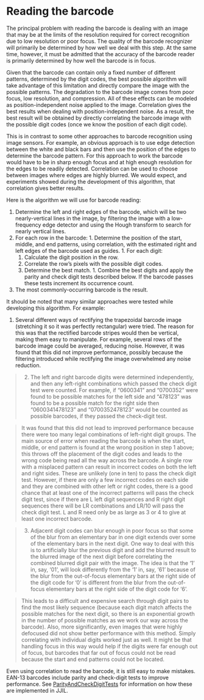 # Reading the barcode #

The principal problem with reading the barcode is dealing with an image that may be at the limits of the resolution required for correct recognition due to low resolution or poor focus. The quality of the barcode recognizer will primarily be determined by how well we deal with this step. At the same time, however, it must be admitted that the accuracy of the barcode reader is primarily determined by how well the barcode is in focus.

Given that the barcode can contain only a fixed number of different patterns, determined by the digit codes, the best possible algorithm will take advantage of this limitation and directly compare the image with the possible patterns. The degradation to the barcode image comes from poor focus, low resolution, and compression. All of these effects can be modeled as position-independent noise applied to the image. Correlation gives the best results when dealing with position-independent noise. As a result, the best result will be obtained by directly correlating the barcode image with the possible digit codes (once we know the position of each digit code).

This is in contrast to some other approaches to barcode recognition using image sensors.   For example, an obvious approach is to use edge detection between the white and black bars and then use the position of the edges to determine the barcode pattern. For this approach to work the barcode would have to be in sharp enough focus and at high enough resolution for the edges to be readily detected. Correlation can be used to choose between images where edges are highly blurred. We would expect, and experiments showed during the development of this algorithm, that correlation gives better results.

Here is the algorithm we will use for barcode reading:

  1. Determine the left and right edges of the barcode, which will be two nearly-vertical lines in the image, by filtering the image with a low-frequency edge detector and using the Hough transform to search for nearly vertical lines.
  1. For each row in the barcode:
    1. Determine the position of the start, middle, and end patterns, using correlation, with the estimated right and left edges of the barcode used as guides.
    1. For each digit:
      1. Calculate the digit position in the row.
      1. Correlate the row’s pixels with the possible digit codes.
      1. Determine the best match.
    1. Combine the best digits and apply the parity and check digit tests described below. If the barcode passes these tests increment its occurrence count.
  1. The most commonly-occurring barcode is the result.

It should be noted that many similar approaches were tested while developing this algorithm. For example:

  1. Several different ways of rectifying the trapezoidal barcode image (stretching it so it was perfectly rectangular) were tried. The reason for this was that the rectified barcode stripes would then be vertical, making them easy to manipulate. For example, several rows of the barcode image could be averaged, reducing noise. However, it was found that this did not improve performance, possibly because the filtering introduced while rectifying the image overwhelmed any noise reduction.

> 2. The left and right barcode digits were determined independently, and then any left-right combinations which passed the check digit test were counted. For example, if “0600341” and “0700352” were found to be possible matches for the left side and “478123” was found to be a possible match for the right side then “0600341478123” and “0700352478123” would be counted as possible barcodes, if they passed the check-digit test.

> It was found that this did not lead to improved performance because there were too many legal combinations of left-right digit groups. The main source of error when reading the barcode is when the start, middle, or end pattern is found at the wrong position in step 1 above; this throws off the placement of the digit codes and leads to the wrong code being read all the way across the barcode. A single row with a misplaced pattern can result in incorrect codes on both the left and right sides. These are unlikely (one in ten) to pass the check digit test. However, if there are only a few incorrect codes on each side and they are combined with other left or right codes, there is a good chance that at least one of the incorrect patterns will pass the check digit test, since if there are L left digit sequences and R right digit sequences there will be LR combinations and LR/10 will pass the check digit test. L and R need only be as large as 3 or 4 to give at least one incorrect barcode.

> 3. Adjacent digit codes can blur enough in poor focus so that some of the blur from an elementary bar in one digit extends over some of the elementary bars in the next digit. One way to deal with this is to artificially blur the previous digit and add the blurred result to the blurred image of the next digit before correlating the combined blurred digit pair with the image. The idea is that the ‘1’ in, say, ‘01’, will look differently from the ‘1’ in, say, ‘61’ because of the blur from the out-of-focus elementary bars at the right side of the digit code for ‘0’ is different from the blur from the out-of-focus elementary bars at the right side of the digit code for ‘6’.

> This leads to a difficult and expensive search through digit pairs to find the most likely sequence (because each digit match affects the possible matches for the next digit, so there is an exponential growth in the number of possible matches as we work our way across the barcode). Also, more significantly, even images that were highly defocused did not show better performance with this method. Simply correlating with individual digits worked just as well. It might be that handling focus in this way would help if the digits were far enough out of focus, but barcodes that far out of focus could not be read because the start and end patterns could not be located.

Even using correlation to read the barcode, it is still easy to make mistakes. EAN-13 barcodes include parity and check-digit tests to improve performance. See [ParityAndCheckDigitTests](ParityAndCheckDigitTests.md) for information on how these are implemented in JJIL.